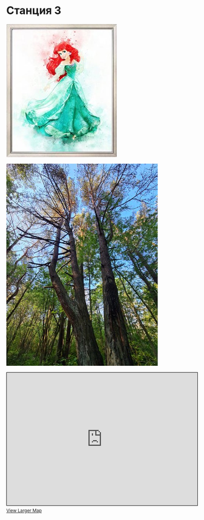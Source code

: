 # Станция 3

![Stage 3](img/03.jpg)

![Path 3](path/03.jpg)

<iframe width="100%" height="350" frameborder="0" scrolling="no" marginheight="0" marginwidth="0" src="https://www.openstreetmap.org/export/embed.html?bbox=24.886972904205326%2C59.462932741115814%2C24.89564180374146%2C59.46675386908629&amp;layer=mapnik&amp;marker=59.46484335910343%2C24.89130735397339" style="border: 1px solid black"></iframe><br/><small><a href="https://www.openstreetmap.org/?mlat=59.46484&amp;mlon=24.89131#map=17/59.46484/24.89131&amp;layers=N">View Larger Map</a></small>
